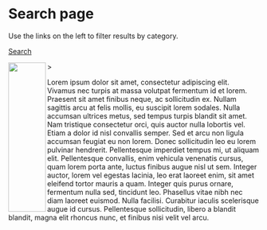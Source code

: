 # Search page

Use the links on the left to filter results by category.

[Search](https://roopa-pai.github.io/queerstuff/api/events)

<img align="left" src="https://roopa-pai.github.io/queerstuff/imgs/search_filters.png" style="height: 300px; width:75px;"/>>

Lorem ipsum dolor sit amet, consectetur adipiscing elit. Vivamus nec turpis at massa volutpat fermentum id et lorem. Praesent sit amet finibus neque, ac sollicitudin ex. Nullam sagittis arcu at felis mollis, eu suscipit lorem sodales. Nulla accumsan ultrices metus, sed tempus turpis blandit sit amet. Nam tristique consectetur orci, quis auctor nulla lobortis vel. Etiam a dolor id nisl convallis semper. Sed et arcu non ligula accumsan feugiat eu non lorem. Donec sollicitudin leo eu lorem pulvinar hendrerit. Pellentesque imperdiet tempus mi, ut aliquam elit. Pellentesque convallis, enim vehicula venenatis cursus, quam lorem porta ante, luctus finibus augue nisl ut sem. Integer auctor, lorem vel egestas lacinia, leo erat laoreet enim, sit amet eleifend tortor mauris a quam. Integer quis purus ornare, fermentum nulla sed, tincidunt leo. Phasellus vitae nibh nec diam laoreet euismod. Nulla facilisi. Curabitur iaculis scelerisque augue id cursus. Pellentesque sollicitudin, libero a blandit blandit, magna elit rhoncus nunc, et finibus nisi velit vel arcu.